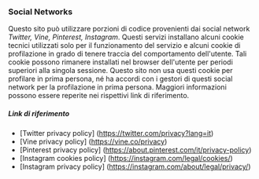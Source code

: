 ### Social Networks
Questo sito può utilizzare porzioni di codice provenienti dai social network *Twitter, Vine, Pinterest, Instagram*.
Questi servizi installano alcuni cookie tecnici utilizzati solo per il funzionamento del servizio e alcuni cookie di profilazione in grado di tenere traccia del comportamento dell'utente.
Tali cookie possono rimanere installati nel browser dell'utente per periodi superiori alla singola sessione. 
Questo sito non usa questi cookie per profilare in prima persona, né ha accordi con i gestori di questi social network per la profilazione in prima persona. 
Maggiori informazioni possono essere reperite nei rispettivi link di riferimento.

##### Link di riferimento
* [Twitter privacy policy] (https://twitter.com/privacy?lang=it)
* [Vine privacy policy] (https://vine.co/privacy)
* [Pinterest privacy policy] (https://about.pinterest.com/it/privacy-policy)
* [Instagram cookies policy] (https://instagram.com/legal/cookies/) 
* [Instagram privacy policy] (https://instagram.com/about/legal/privacy/)
